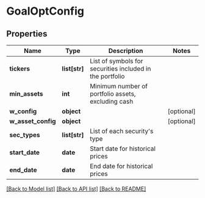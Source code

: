 # GoalOptConfig

## Properties
Name | Type | Description | Notes
------------ | ------------- | ------------- | -------------
**tickers** | **list[str]** | List of symbols for securities included in the portfolio | 
**min_assets** | **int** | Minimum number of portfolio assets, excluding cash | 
**w_config** | **object** |  | [optional] 
**w_asset_config** | **object** |  | [optional] 
**sec_types** | **list[str]** | List of each security&#39;s type | 
**start_date** | **date** | Start date for historical prices | 
**end_date** | **date** | End date for historical prices | 

[[Back to Model list]](../README.md#documentation-for-models) [[Back to API list]](../README.md#documentation-for-api-endpoints) [[Back to README]](../README.md)


